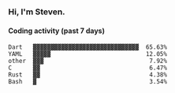 ### Hi, I'm Steven.

#### Coding activity (past 7 days)
```
Dart   ▓▓▓▓▓▓▓▓▓▓▓▓▓▓▓▓▓▓▓▓▓▓▓▓▓▓▓▓▓▓  65.63%
YAML   ▓▓▓▓▓                           12.05%
other  ▓▓▓                              7.92%
C      ▓▓                               6.47%
Rust   ▓▓                               4.38%
Bash   ▓                                3.54%
```
